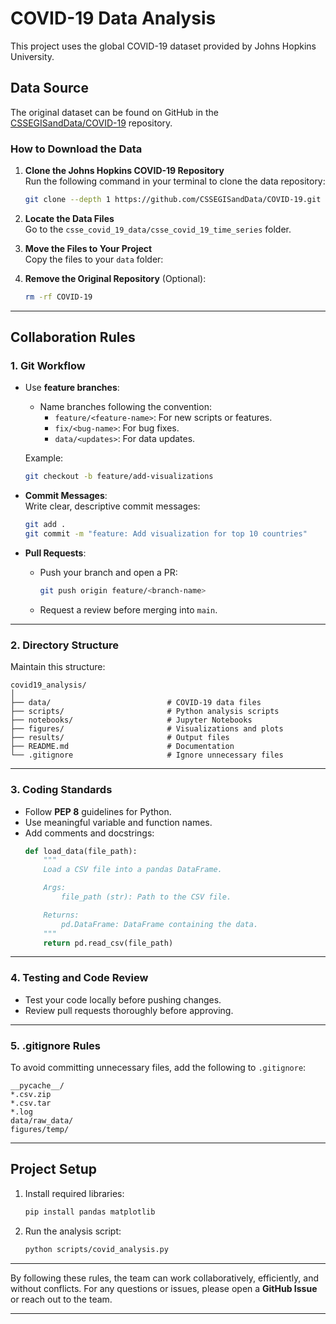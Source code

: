 # COVID-19 Data Analysis

This project uses the global COVID-19 dataset provided by Johns Hopkins University.

## **Data Source**
The original dataset can be found on GitHub in the [CSSEGISandData/COVID-19](https://github.com/CSSEGISandData/COVID-19) repository.

### **How to Download the Data**

1. **Clone the Johns Hopkins COVID-19 Repository**  
   Run the following command in your terminal to clone the data repository:
   ```bash
   git clone --depth 1 https://github.com/CSSEGISandData/COVID-19.git

2. **Locate the Data Files**  
   Go to the `csse_covid_19_data/csse_covid_19_time_series` folder. 

3. **Move the Files to Your Project**  
   Copy the files to your `data` folder:

4. **Remove the Original Repository** (Optional):
   ```bash
   rm -rf COVID-19
   ```

---

## **Collaboration Rules**

### **1. Git Workflow**
- Use **feature branches**:
   - Name branches following the convention:
     - `feature/<feature-name>`: For new scripts or features.
     - `fix/<bug-name>`: For bug fixes.
     - `data/<updates>`: For data updates.

   Example:
   ```bash
   git checkout -b feature/add-visualizations
   ```

- **Commit Messages**:  
   Write clear, descriptive commit messages:
   ```bash
   git add .
   git commit -m "feature: Add visualization for top 10 countries"
   ```

- **Pull Requests**:  
   - Push your branch and open a PR:
     ```bash
     git push origin feature/<branch-name>
     ```
   - Request a review before merging into `main`.

---

### **2. Directory Structure**
Maintain this structure:
```
covid19_analysis/
│
├── data/                          # COVID-19 data files
├── scripts/                       # Python analysis scripts
├── notebooks/                     # Jupyter Notebooks
├── figures/                       # Visualizations and plots
├── results/                       # Output files
├── README.md                      # Documentation
└── .gitignore                     # Ignore unnecessary files
```

---

### **3. Coding Standards**
- Follow **PEP 8** guidelines for Python.
- Use meaningful variable and function names.
- Add comments and docstrings:
   ```python
   def load_data(file_path):
       """
       Load a CSV file into a pandas DataFrame.

       Args:
           file_path (str): Path to the CSV file.

       Returns:
           pd.DataFrame: DataFrame containing the data.
       """
       return pd.read_csv(file_path)
   ```

---

### **4. Testing and Code Review**
- Test your code locally before pushing changes.
- Review pull requests thoroughly before approving.

---

### **5. .gitignore Rules**
To avoid committing unnecessary files, add the following to `.gitignore`:
```
__pycache__/
*.csv.zip
*.csv.tar
*.log
data/raw_data/
figures/temp/
```

---

## **Project Setup**
1. Install required libraries:
   ```bash
   pip install pandas matplotlib
   ```

2. Run the analysis script:
   ```bash
   python scripts/covid_analysis.py
   ```

---

By following these rules, the team can work collaboratively, efficiently, and without conflicts. For any questions or issues, please open a **GitHub Issue** or reach out to the team.

---
